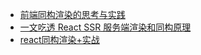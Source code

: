 

* [前端同构渲染的思考与实践](https://juejin.cn/post/6844903792836608008)
* [一文吃透 React SSR 服务端渲染和同构原理](https://juejin.cn/post/6844903943902855176)
* [react同构渲染+实战](https://juejin.cn/post/6993687849858138120)